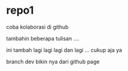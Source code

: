 # repo1
coba kolaborasi di github

tambahin beberapa tulisan ....

ini tambah lagi
lagi 
lagi
dan lagi ...
cukup aja ya

branch dev bikin nya dari github page
